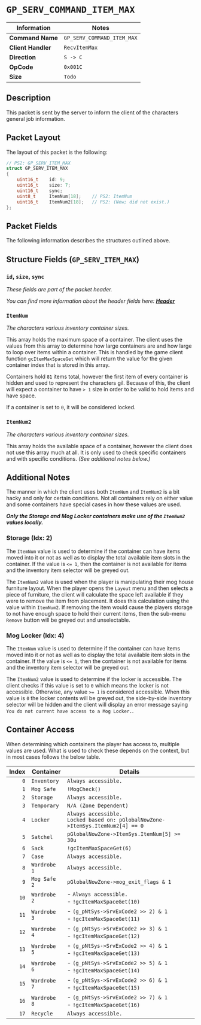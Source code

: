# `GP_SERV_COMMAND_ITEM_MAX`

| Information               | Notes |
|---                        |---    |
| **Command Name**          | `GP_SERV_COMMAND_ITEM_MAX` |
| **Client Handler**        | `RecvItemMax` |
| **Direction**             | `S -> C` |
| **OpCode**                | `0x001C` |
| **Size**                  | `Todo` |

## Description

This packet is sent by the server to inform the client of the characters general job information.

## Packet Layout

The layout of this packet is the following:

```cpp
// PS2: GP_SERV_ITEM_MAX
struct GP_SERV_ITEM_MAX
{
    uint16_t    id: 9;
    uint16_t    size: 7;
    uint16_t    sync;
    uint8_t     ItemNum[18];    // PS2: ItemNum
    uint16_t    ItemNum2[18];   // PS2: (New; did not exist.)
};
```

## Packet Fields

The following information describes the structures outlined above.

## Structure Fields (`GP_SERV_ITEM_MAX`)

### `id`, `size`, `sync`

_These fields are part of the packet header._

_You can find more information about the header fields here: [**Header**](/world/server/Header.md)_

### `ItemNum`

_The characters various inventory container sizes._

This array holds the maximum space of a container. The client uses the values from this array to determine how large containers are and how large to loop over items within a container. This is handled by the game client function `gcItemMaxSpaceGet` which will return the value for the given container index that is stored in this array.

Containers hold `81` items total, however the first item of every container is hidden and used to represent the characters gil. Because of this, the client will expect a container to have `> 1` size in order to be valid to hold items and have space.

If a container is set to `0`, it will be considered locked.

### `ItemNum2`

_The characters various inventory container sizes._

This array holds the available space of a container, however the client does not use this array much at all. It is only used to check specific containers and with specific conditions. _(See additional notes below.)_

## Additional Notes

The manner in which the client uses both `ItemNum` and `ItemNum2` is a bit hacky and only for certain conditions. Not all containers rely on either value and some containers have special cases in how these values are used.

_**Only the Storage and Mog Locker containers make use of the `ItemNum2` values locally.**_

### Storage (Idx: 2)

The `ItemNum` value is used to determine if the container can have items moved into it or not as well as to display the total available item slots in the container. If the value is `<= 1`, then the container is not available for items and the inventory item selector will be greyed out.

The `ItemNum2` value is used when the player is manipulating their mog house furniture layout. When the player opens the `Layout` menu and then selects a piece of furniture, the client will calculate the space left available if they were to remove the item from placement. It does this calculation using the value within `ItemNum2`. If removing the item would cause the players storage to not have enough space to hold their current items, then the sub-menu `Remove` button will be greyed out and unselectable.

### Mog Locker (Idx: 4)

The `ItemNum` value is used to determine if the container can have items moved into it or not as well as to display the total available item slots in the container. If the value is `<= 1`, then the container is not available for items and the inventory item selector will be greyed out.

The `ItemNum2` value is used to determine if the locker is accessible. The client checks if this value is set to `0` which means the locker is not accessible. Otherwise, any value `>= 1` is considered accessible. When this value is `0` the locker contents will be greyed out, the side-by-side inventory selector will be hidden and the client will display an error message saying `You do not current have access to a Mog Locker.`.

## Container Access

When determining which containers the player has access to, multiple values are used. What is used to check these depends on the context, but in most cases follows the below table.

| Index | Container | Details |
| ---: | --- | --- |
| `0` | `Inventory`     | `Always accessible.` |
| `1` | `Mog Safe`      | `!MogCheck()` |
| `2` | `Storage`       | `Always accessible.` |
| `3` | `Temporary`     | `N/A (Zone Dependent)` |
| `4` | `Locker`        | `Always accessible.`<br>`Locked based on: pGlobalNowZone->ItemSys.ItemNum2[4] == 0` |
| `5` | `Satchel`       | `pGlobalNowZone->ItemSys.ItemNum[5] >= 30u` |
| `6` | `Sack`          | `!gcItemMaxSpaceGet(6)` |
| `7` | `Case`          | `Always accessible.` |
| `8` | `Wardrobe 1`    | `Always accessible.` |
| `9` | `Mog Safe 2`    | `pGlobalNowZone->mog_exit_flags & 1` |
| `10` | `Wardrobe 2`   | - `Always accessible.`<br>- `!gcItemMaxSpaceGet(10)` |
| `11` | `Wardrobe 3`   | - `(g_pNtSys->SrvExCode2 >> 2) & 1`<br>- `!gcItemMaxSpaceGet(11)` |
| `12` | `Wardrobe 4`   | - `(g_pNtSys->SrvExCode2 >> 3) & 1`<br>- `!gcItemMaxSpaceGet(12)` |
| `13` | `Wardrobe 5`   | - `(g_pNtSys->SrvExCode2 >> 4) & 1`<br>- `!gcItemMaxSpaceGet(13)` |
| `14` | `Wardrobe 6`   | - `(g_pNtSys->SrvExCode2 >> 5) & 1`<br>- `!gcItemMaxSpaceGet(14)` |
| `15` | `Wardrobe 7`   | - `(g_pNtSys->SrvExCode2 >> 6) & 1`<br>- `!gcItemMaxSpaceGet(15)` |
| `16` | `Wardrobe 8`   | - `(g_pNtSys->SrvExCode2 >> 7) & 1`<br>- `!gcItemMaxSpaceGet(16)` |
| `17` | `Recycle`      | `Always accessible.` |

